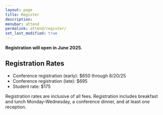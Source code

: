 ```yaml
---
layout: page
title: Register
description: 
menubar: attend
permalink: attend/register/
set_last_modified: true
---
```


**Registration will open in June 2025.**

## Registration Rates

* Conference registration (early): $650 through 8/20/25
* Conference registration (late): $695
* Student rate: $175

Registration rates are inclusive of all fees.  Registration includes breakfast and lunch Monday-Wednesday, a conference dinner, and at least one reception.  

